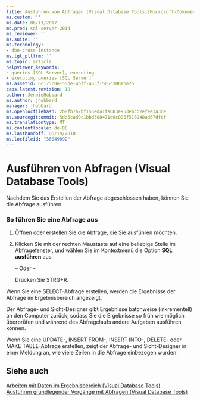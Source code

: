 ```yaml
---
title: Ausführen von Abfragen (Visual Database Tools)|Microsoft-Dokumentation
ms.custom: ''
ms.date: 06/13/2017
ms.prod: sql-server-2014
ms.reviewer: ''
ms.suite: ''
ms.technology:
- dbe-cross-instance
ms.tgt_pltfrm: ''
ms.topic: article
helpviewer_keywords:
- queries [SQL Server], executing
- executing queries [SQL Server]
ms.assetid: 6c175c0e-55de-4bff-a53f-505c306abe25
caps.latest.revision: 10
author: JennieHubbard
ms.author: jhubbard
manager: jhubbard
ms.openlocfilehash: 2b8fb7a2bf155eda1fa683e953ebcb2efee3a36e
ms.sourcegitcommit: 5dd5cad0c1bbd308471d6c885f516948ad67dfcf
ms.translationtype: MT
ms.contentlocale: de-DE
ms.lasthandoff: 06/19/2018
ms.locfileid: "36049092"
---
```

# <a name="run-queries-visual-database-tools"></a>Ausführen von Abfragen (Visual Database Tools)
  Nachdem Sie das Erstellen der Abfrage abgeschlossen haben, können Sie die Abfrage ausführen.  
  
### <a name="to-execute-a-query"></a>So führen Sie eine Abfrage aus  
  
1.  Öffnen oder erstellen Sie die Abfrage, die Sie ausführen möchten.  
  
2.  Klicken Sie mit der rechten Maustaste auf eine beliebige Stelle im Abfragefenster, und wählen Sie im Kontextmenü die Option **SQL ausführen** aus.  
  
     – Oder –  
  
     Drücken Sie STRG+R.  
  
 Wenn Sie eine SELECT-Abfrage erstellen, werden die Ergebnisse der Abfrage im Ergebnisbereich angezeigt.  
  
 Der Abfrage- und Sicht-Designer gibt Ergebnisse batchweise (inkrementell) an den Computer zurück, sodass Sie die Ergebnisse so früh wie möglich überprüfen und während des Abfragelaufs andere Aufgaben ausführen können.  
  
 Wenn Sie eine UPDATE-, INSERT FROM-, INSERT INTO-, DELETE- oder MAKE TABLE-Abfrage erstellen, zeigt der Abfrage- und Sicht-Designer in einer Meldung an, wie viele Zeilen in die Abfrage einbezogen wurden.  
  
## <a name="see-also"></a>Siehe auch  
 [Arbeiten mit Daten im Ergebnisbereich &#40;Visual Database Tools&#41;](visual-database-tools.md)   
 [Ausführen grundlegender Vorgänge mit Abfragen &#40;Visual Database Tools&#41;](perform-basic-operations-with-queries-visual-database-tools.md)  
  
  